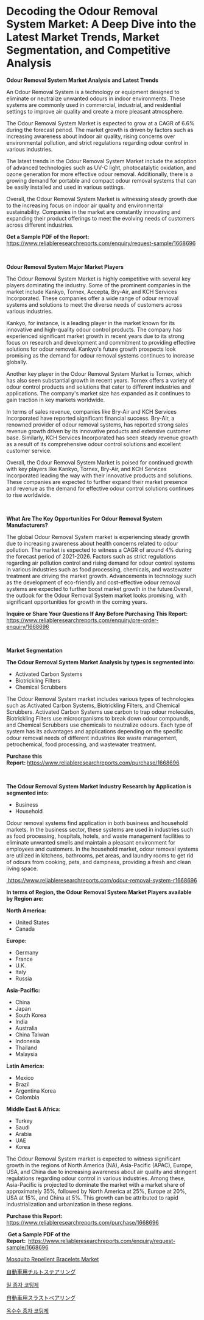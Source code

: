 <p><h1>Decoding the Odour Removal System Market: A Deep Dive into the Latest Market Trends, Market Segmentation, and Competitive Analysis</h1></p><p><strong>Odour Removal System Market Analysis and Latest Trends</strong></p>
<p><p>An Odour Removal System is a technology or equipment designed to eliminate or neutralize unwanted odours in indoor environments. These systems are commonly used in commercial, industrial, and residential settings to improve air quality and create a more pleasant atmosphere.</p><p>The Odour Removal System Market is expected to grow at a CAGR of 6.6% during the forecast period. The market growth is driven by factors such as increasing awareness about indoor air quality, rising concerns over environmental pollution, and strict regulations regarding odour control in various industries.</p><p>The latest trends in the Odour Removal System Market include the adoption of advanced technologies such as UV-C light, photocatalytic oxidation, and ozone generation for more effective odour removal. Additionally, there is a growing demand for portable and compact odour removal systems that can be easily installed and used in various settings.</p><p>Overall, the Odour Removal System Market is witnessing steady growth due to the increasing focus on indoor air quality and environmental sustainability. Companies in the market are constantly innovating and expanding their product offerings to meet the evolving needs of customers across different industries.</p></p>
<p><strong>Get a Sample PDF of the Report:&nbsp;</strong> <a href="https://www.reliableresearchreports.com/enquiry/request-sample/1668696">https://www.reliableresearchreports.com/enquiry/request-sample/1668696</a></p>
<p>&nbsp;</p>
<p><strong>Odour Removal System Major Market Players</strong></p>
<p><p>The Odour Removal System Market is highly competitive with several key players dominating the industry. Some of the prominent companies in the market include Kankyo, Tornex, Accepta, Bry-Air, and KCH Services Incorporated. These companies offer a wide range of odour removal systems and solutions to meet the diverse needs of customers across various industries.</p><p>Kankyo, for instance, is a leading player in the market known for its innovative and high-quality odour control products. The company has experienced significant market growth in recent years due to its strong focus on research and development and commitment to providing effective solutions for odour removal. Kankyo's future growth prospects look promising as the demand for odour removal systems continues to increase globally.</p><p>Another key player in the Odour Removal System Market is Tornex, which has also seen substantial growth in recent years. Tornex offers a variety of odour control products and solutions that cater to different industries and applications. The company's market size has expanded as it continues to gain traction in key markets worldwide.</p><p>In terms of sales revenue, companies like Bry-Air and KCH Services Incorporated have reported significant financial success. Bry-Air, a renowned provider of odour removal systems, has reported strong sales revenue growth driven by its innovative products and extensive customer base. Similarly, KCH Services Incorporated has seen steady revenue growth as a result of its comprehensive odour control solutions and excellent customer service.</p><p>Overall, the Odour Removal System Market is poised for continued growth with key players like Kankyo, Tornex, Bry-Air, and KCH Services Incorporated leading the way with their innovative products and solutions. These companies are expected to further expand their market presence and revenue as the demand for effective odour control solutions continues to rise worldwide.</p></p>
<p>&nbsp;</p>
<p><strong>What Are The Key Opportunities For Odour Removal System Manufacturers?</strong></p>
<p><p>The global Odour Removal System market is experiencing steady growth due to increasing awareness about health concerns related to odour pollution. The market is expected to witness a CAGR of around 4% during the forecast period of 2021-2026. Factors such as strict regulations regarding air pollution control and rising demand for odour control systems in various industries such as food processing, chemicals, and wastewater treatment are driving the market growth. Advancements in technology such as the development of eco-friendly and cost-effective odour removal systems are expected to further boost market growth in the future.Overall, the outlook for the Odour Removal System market looks promising, with significant opportunities for growth in the coming years.</p></p>
<p><strong>Inquire or Share Your Questions If Any Before Purchasing This Report:</strong> <a href="https://www.reliableresearchreports.com/enquiry/pre-order-enquiry/1668696">https://www.reliableresearchreports.com/enquiry/pre-order-enquiry/1668696</a></p>
<p>&nbsp;</p>
<p><strong>Market Segmentation</strong></p>
<p><strong>The Odour Removal System Market Analysis by types is segmented into:</strong></p>
<p><ul><li>Activated Carbon Systems</li><li>Biotrickling Filters</li><li>Chemical Scrubbers</li></ul></p>
<p><p>The Odour Removal System market includes various types of technologies such as Activated Carbon Systems, Biotrickling Filters, and Chemical Scrubbers. Activated Carbon Systems use carbon to trap odour molecules, Biotrickling Filters use microorganisms to break down odour compounds, and Chemical Scrubbers use chemicals to neutralize odours. Each type of system has its advantages and applications depending on the specific odour removal needs of different industries like waste management, petrochemical, food processing, and wastewater treatment.</p></p>
<p><strong>Purchase this Report:&nbsp;</strong><a href="https://www.reliableresearchreports.com/purchase/1668696">https://www.reliableresearchreports.com/purchase/1668696</a></p>
<p>&nbsp;</p>
<p><strong>The Odour Removal System Market Industry Research by Application is segmented into:</strong></p>
<p><ul><li>Business</li><li>Household</li></ul></p>
<p><p>Odour removal systems find application in both business and household markets. In the business sector, these systems are used in industries such as food processing, hospitals, hotels, and waste management facilities to eliminate unwanted smells and maintain a pleasant environment for employees and customers. In the household market, odour removal systems are utilized in kitchens, bathrooms, pet areas, and laundry rooms to get rid of odours from cooking, pets, and dampness, providing a fresh and clean living space.</p></p>
<p><a href="https://www.reliableresearchreports.com/odour-removal-system-r1668696">&nbsp;https://www.reliableresearchreports.com/odour-removal-system-r1668696</a></p>
<p><strong>In terms of Region, the Odour Removal System Market Players available by Region are:</strong></p>
<p>
    <p> <strong> North America: </strong>
        <ul>
            <li>United States</li>
            <li>Canada</li>
        </ul>
        </p> 
    <p> <strong> Europe: </strong>
        <ul>
            <li>Germany</li>
            <li>France</li>
            <li>U.K.</li>
            <li>Italy</li>
            <li>Russia</li>
        </ul>
        </p> 
    <p> <strong> Asia-Pacific: </strong>
        <ul>
            <li>China</li>
            <li>Japan</li>
            <li>South Korea</li>
            <li>India</li>
            <li>Australia</li>
            <li>China Taiwan</li>
            <li>Indonesia</li>
            <li>Thailand</li>
            <li>Malaysia</li>
        </ul>
        </p> 
    <p> <strong> Latin America: </strong>
        <ul>
            <li>Mexico</li>
            <li>Brazil</li>
            <li>Argentina Korea</li>
            <li>Colombia</li>
        </ul>
        </p> 
    <p> <strong> Middle East & Africa: </strong>
        <ul>
            <li>Turkey</li>
            <li>Saudi</li>
            <li>Arabia</li>
            <li>UAE</li>
            <li>Korea</li>
        </ul>
    </p>
    </p>
<p><p>The Odour Removal System market is expected to witness significant growth in the regions of North America (NA), Asia-Pacific (APAC), Europe, USA, and China due to increasing awareness about air quality and stringent regulations regarding odour control in various industries. Among these, Asia-Pacific is projected to dominate the market with a market share of approximately 35%, followed by North America at 25%, Europe at 20%, USA at 15%, and China at 5%. This growth can be attributed to rapid industrialization and urbanization in these regions.</p></p>
<p><strong>Purchase this Report: </strong><a href="https://www.reliableresearchreports.com/purchase/1668696">https://www.reliableresearchreports.com/purchase/1668696</a></p>
<p>&nbsp;<strong>Get a Sample PDF of the Report:&nbsp;&nbsp;</strong><a href="https://www.reliableresearchreports.com/enquiry/request-sample/1668696">https://www.reliableresearchreports.com/enquiry/request-sample/1668696</a></p>
<p><strong></strong></p>
<p><p><a href="https://github.com/rionkhanvai01/Market-Research-Report-List-1/blob/main/mosquito-repellent-bracelets-market.md">Mosquito Repellent Bracelets Market</a></p><p><a href="https://github.com/avwofrml53535/Market-Research-Report-List-2/blob/main/8812729140538.md">自動車用チルトステアリング</a></p><p><a href="https://github.com/ZacharyScthmitt4465/Market-Research-Report-List-2/blob/main/9843552148420.md">밀 종자 코팅제</a></p><p><a href="https://github.com/JanickJohns/Market-Research-Report-List-1/blob/main/5236417140537.md">自動車用スラストベアリング</a></p><p><a href="https://github.com/giancarlo642004/Market-Research-Report-List-1/blob/main/8945722148421.md">옥수수 종자 코팅제</a></p></p>